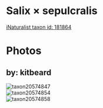 
Salix × sepulcralis
===================
  
[iNaturalist taxon id: 181864](https://www.inaturalist.org/taxa/181864)
# Photos

## by: kitbeard
  
![taxon20574847](https://inaturalist-open-data.s3.amazonaws.com/photos/22569340/medium.jpeg)  
![taxon20574854](https://inaturalist-open-data.s3.amazonaws.com/photos/22569350/medium.jpeg)  
![taxon20574858](https://inaturalist-open-data.s3.amazonaws.com/photos/22569357/medium.jpeg)